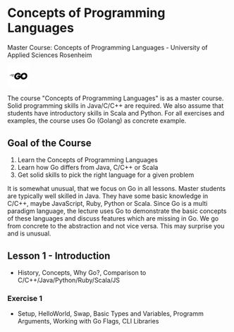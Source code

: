 # Concepts of Programming Languages
Master Course: Concepts of Programming Languages - University of Applied Sciences Rosenheim

<img src="docs/img/go.png" width="10%">

The course "Concepts of Programming Languages" is as a master course. Solid programming skills in Java/C/C++ are required. We also assume that students have introductory skills in Scala and Python. For all exercises and examples, the course uses Go (Golang) as concrete example.

## Goal of the Course

1. Learn the Concepts of Programming Languages
2. Learn how Go differs from Java, C/C++ or Scala
3. Get solid skills to pick the right language for a given problem

It is somewhat unusual, that we focus on Go in all lessons. Master students are typically well skilled in Java. They
have some basic knowledge in C/C++, maybe JavaScript, Ruby, Python or Scala. Since Go is a multi paradigm language, the lecture uses Go to demonstrate the basic concepts of these languages and discuss features which are missing in Go. 
We go from concrete to the abstraction and not vice versa. This may surprise you and is unusual. 

## Lesson 1 - Introduction

- History, Concepts, Why Go?, Comparison to C/C++/Java/Python/Ruby/Scala/JS

### Exercise 1

- Setup, HelloWorld, Swap, Basic Types and Variables, Programm Arguments, Working with Go Flags, CLI Libraries

